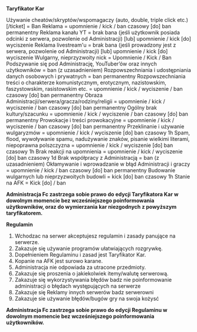 **Taryfikator Kar**

 Używanie cheatów/skryptów/wspomagaczy (auto, double, triple click etc.) [/ticket] = Ban
 Reklama  = upomnienie / kick / ban czasowy [do] ban permanentny
 Reklama kanału YT = brak bana (jeśli użytkownik posiada odcinki z serwera, pozwolenie od Administracji) [lub] upomnienie / kick [do] wyciszenie
 Reklama livestream'u = brak bana (jeśli prowadzony jest z serwera, pozwolenie od Administracji) [lub] upomnienie / kick [do] wyciszenie
 Wulgarny, nieprzyzwoity nick = Upomnienie / Kick / Ban
 Podszywanie się pod Administrację, YouTuber’ów oraz innych użytkowników = ban (z uzasadnieniem)
 Rozpowszechniania i udostępniania danych osobowych i prywatnych = ban permanentny
 Rozpowszechniania treści o charakterze komunistycznym, erotycznym, nazistowskim, faszystowskim, rasistowskim etc. = upomnienie / kick / wyciszenie / ban czasowy [do] ban permanentny
 Obraza Administracji/serwera/gracza/rodziny/religii = upomnienie / kick / wyciszenie / ban czasowy [do] ban permanentny
 Ogólny brak kultury/szacunku = upomnienie / kick / wyciszenie / ban czasowy [do] ban permanentny
 Prowokacje i treści prowokacyjne = upomnienie / kick / wyciszenie / ban czasowy [do] ban permanentny
 Przeklinanie i używanie wulgaryzmów = upomnienie / kick / wyciszenie [do] ban czasowy 1h
 Spam, flood, wywoływanie spamu, nadużywanie znaków, pisanie wielkimi literami, niepoprawna polszczyzna = upomnienie / kick / wyciszenie [do] ban czasowy 1h
 Brak reakcji na upomnienia = upomnienie / kick / wyciszenie [do] ban czasowy 1d
 Brak współpracy z Administracją = ban (z uzasadnieniem)
 Okłamywanie i wprowadzanie w błąd Administracji i graczy = upomnienie / kick / ban czasowy [do] ban permanentny
 Budowanie wulgarnych lub nieprzyzwoitych budowli = kick [do] ban czasowy 1h
 Stanie na AFK = Kick [do] / ban
 
**Administracja Fc zastrzega sobie prawo do edycji Taryfikatora Kar w dowolnym momencie bez wcześniejszego poinformowania użytkowników, oraz do wymierzania kar niezgodnych z powyższym taryfikatorem.**



**Regulamin**

1. Wchodzac na serwer akceptujesz regulamin i zasady panujące na serwerze.
2. Zakazuje się używanie programów ułatwiających rozgrywkę.
3. Dopełnieniem Regulaminu i zasad jest Taryfikator Kar.
4. Kopanie na AFK jest surowo karane.
5. Administracja nie odpowiada za utracone przedmioty.
6. Zakazuje się proszenia o jakiekolwiek itemy/walutę serwerową.
7. Zakazuje się wykorzystywania błędów badz nie poinformowanie administracji o błędach występujących na serwerze
8. Zakazuje się Reklamy innych serwerów badz serwerowni
9. Zakazuje sie używanie błędów/bugów gry na swoja kożysć

**Administracja Fc zastrzega sobie prawo do edycji Regulaminu w dowolnym momencie bez wcześniejszego poinformowania użytkowników.**
